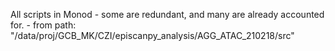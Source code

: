 All scripts in Monod 
    - some are redundant, and many are already accounted for. 
    - from path: "/data/proj/GCB_MK/CZI/episcanpy_analysis/AGG_ATAC_210218/src"
